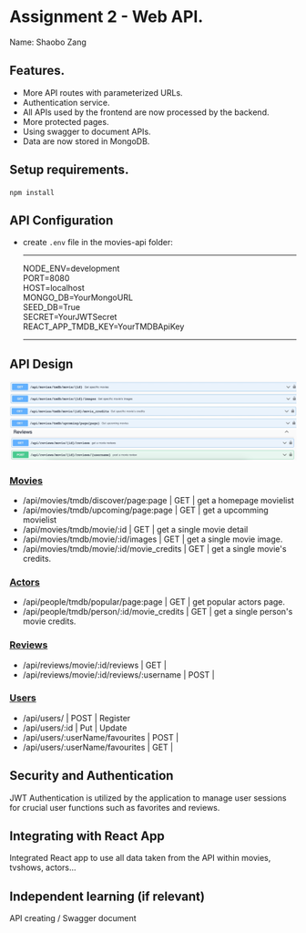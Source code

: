 # Assignment 2 - Web API.

Name: Shaobo Zang

## Features.

 + More API routes with parameterized URLs. 
 + Authentication service.
 + All APIs used by the frontend are now processed by the backend.
 + More protected pages.
 + Using swagger to document APIs.
 + Data are now stored in MongoDB.

## Setup requirements.

`npm install`  

## API Configuration

 + create `.env` file in the movies-api folder:
    ______________________
    NODE_ENV=development  
    PORT=8080   
    HOST=localhost  
    MONGO_DB=YourMongoURL  
    SEED_DB=True  
    SECRET=YourJWTSecret  
    REACT_APP_TMDB_KEY=YourTMDBApiKey  
    ______________________

## API Design  
![Alt text](image/image-1.png)
![Alt text](image/image.png)
![Alt text](image/image2.png)
![!\[\](image/image3.png)](image/image3.png)

### [Movies](movies-api/api/movies/index.js)  
+ /api/movies/tmdb/discover/page:page | GET | get a homepage movielist
+ /api/movies/tmdb/upcoming/page:page | GET | get a upcomming movielist
+ /api/movies/tmdb/movie/:id | GET | get a single movie detail
+ /api/movies/tmdb/movie/:id/images | GET | get a single movie image.  
+ /api/movies/tmdb/movie/:id/movie_credits | GET | get a single movie's credits.  

### [Actors](movies-api/api/actors/index.js)  
+ /api/people/tmdb/popular/page:page | GET | get popular actors page.  
+ /api/people/tmdb/person/:id/movie_credits | GET | get a single person's movie credits.  

### [Reviews](movies-api/api/reviews/index.js)    
+ /api/reviews/movie/:id/reviews | GET |  
+ /api/reviews/movie/:id/reviews/:username | POST |  

### [Users](movies-api/api/users/index.js)  
+ /api/users/ | POST | Register
+ /api/users/:id | Put | Update
+ /api/users/:userName/favourites | POST | 
+ /api/users/:userName/favourites | GET | 

## Security and Authentication

JWT Authentication is utilized by the application to manage user sessions for crucial user functions such as favorites and reviews.  

## Integrating with React App

Integrated React app to use all data taken from the API within movies, tvshows, actors...

## Independent learning (if relevant)

API creating / Swagger document 